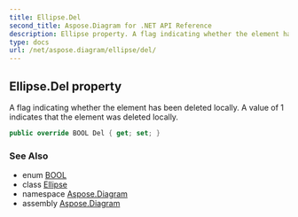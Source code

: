 ```yaml
---
title: Ellipse.Del
second_title: Aspose.Diagram for .NET API Reference
description: Ellipse property. A flag indicating whether the element has been deleted locally. A value of 1 indicates that the element was deleted locally
type: docs
url: /net/aspose.diagram/ellipse/del/
---
```

## Ellipse.Del property

A flag indicating whether the element has been deleted locally. A value of 1 indicates that the element was deleted locally.

```csharp
public override BOOL Del { get; set; }
```

### See Also

* enum [BOOL](../../bool/)
* class [Ellipse](../)
* namespace [Aspose.Diagram](../../ellipse/)
* assembly [Aspose.Diagram](../../../)


